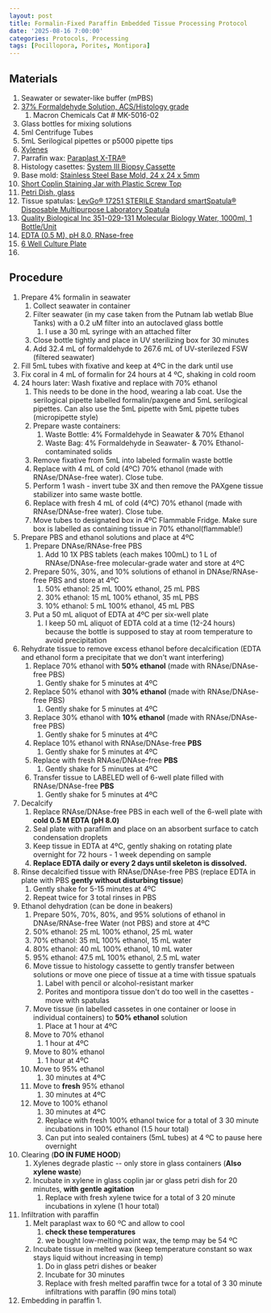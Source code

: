 ```yaml
---
layout: post
title: Formalin-Fixed Paraffin Embedded Tissue Processing Protocol
date: '2025-08-16 7:00:00'
categories: Protocols, Processing
tags: [Pocillopora, Porites, Montipora]
---
```


## Materials

1. Seawater or sewater-like buffer (mPBS)
2. [37% Formaldehyde Solution, ACS/Histology grade](https://www.capitolscientific.com/Macron-5016-02-500mL-Formaldehyde-Solution-AR-ACS-Reagent-Grade?srsltid=AfmBOopusoC0VjtjN2xU7WTYqXj-NHUz3JRdVlIcSOAsIR0BrYQ99sdc)
   1. Macron Chemicals Cat # MK-5016-02
3. Glass bottles for mixing solutions
4. 5ml Centrifuge Tubes
5. 5mL Serilogical pipettes or p5000 pipette tips
6. [Xylenes](https://www.sigmaaldrich.com/US/en/product/aldrich/214736)
7. Parrafin wax: [Paraplast X-TRA®](https://www.sigmaaldrich.com/US/en/product/sigma/p3808?srsltid=AfmBOoruBSZPEY0aUBNbYfNoGWAQdFkhj8L7hY0B6xCUlZK1dRsjRUeO)
8. Histology casettes: [System III Biopsy Cassette](https://www.tedpella.com/Embedding_html/Cellpath_Tissue_Processing_Cassettes.aspx#22108)
9. Base mold: [Stainless Steel Base Mold, 24 x 24 x 5mm](https://www.tedpella.com/Embedding_html/Peel-A-Way_Disposable_Histology_Molds.aspx#27276-1)
10. [Short Coplin Staining Jar with Plastic Screw Top](https://www.tedpella.com/glassware_html/glassw1.aspx#anchor21067)
11. [Petri Dish, glass](https://www.sigmaaldrich.com/US/en/product/aldrich/br455743)
12. Tissue spatulas: [LevGo® 17251 STERILE Standard smartSpatula® Disposable Multipurpose Laboratory Spatula](https://www.amazon.com/smartSpatula-Disposable-Polypropylene-Laboratory-Spatula/dp/B004437WZA?th=1)
13. [Quality Biological Inc 351-029-131 Molecular Biology Water, 1000ml, 1 Bottle/Unit](https://geneseesci.com/shop-online/product-details/25-968/quality-biological-inc-351-029-131-molecular-biology-water-1000ml-1-bottle-unit)
14. [EDTA (0.5 M), pH 8.0, RNase-free](https://www.thermofisher.com/order/catalog/product/AM9261?SID=srch-srp-AM9261)
15. [6 Well Culture Plate](https://www.amazon.com/Culture-Plate-Well-Bottom-Individual/dp/B09RX227TB?th=1)
16. 

## Procedure

1. Prepare 4% formalin in seawater
   1. Collect seawater in container
   2. Filter seawater (in my case taken from the Putnam lab wetlab Blue Tanks) with a 0.2 uM filter into an autoclaved glass bottle
      1. I use a 30 mL syringe with an attached filter
   3. Close bottle tightly and place in UV sterilizing box for 30 minutes
   4. Add 32.4 mL of formaldehyde to 267.6 mL of UV-sterilezed FSW (filtered seawater)
2. Fill 5mL tubes with fixative and keep at 4ºC in the dark until use
3. Fix coral in 4 mL of formalin for 24 hours at 4 ºC, shaking in cold room
4. 24 hours later: Wash fixative and replace with 70% ethanol
   1. This needs to be done in the hood, wearing a lab coat. Use the serilogical pipette labelled formalin/paxgene and 5mL serilogical pipettes. Can also use the 5mL pipette with 5mL pipette tubes (micropipette style)
   2. Prepare waste containers:
      1. Waste Bottle: 4% Formaldehyde in Seawater & 70% Ethanol
      2. Waste Bag: 4% Formaldehyde in Seawater- & 70% Ethanol-contaminated solids
   3. Remove fixative from 5mL into labeled formalin waste bottle
   4. Replace with 4 mL of cold (4ºC) 70% ethanol (made with RNAse/DNAse-free water). Close tube.
   5. Perform 1 wash - invert tube 3X and then remove the PAXgene tissue stabilizer into same waste bottle.
   6. Replace with fresh 4 mL of cold (4ºC) 70% ethanol (made with RNAse/DNAse-free water). Close tube.
   7. Move tubes to designated box in 4ºC Flammable Fridge. Make sure box is labelled as containing tissue in 70% ethanol(flammable!)
5. Prepare PBS and ethanol solutions and place at 4ºC
   1. Prepare DNAse/RNAse-free PBS 
      1. Add 10 1X PBS tablets (each makes 100mL) to 1 L of RNAse/DNAse-free molecular-grade water and store at 4ºC
   2. Prepare 50%, 30%, and 10% solutions of ethanol in DNAse/RNAse-free PBS and store at 4ºC
      1. 50% ethanol: 25 mL 100% ethanol, 25 mL PBS
      2. 30% ethanol: 15 mL 100% ethanol, 35 mL PBS
      3. 10% ethanol: 5 mL 100% ethanol, 45 mL PBS
   3. Put a 50 mL aliquot of EDTA at 4ºC per six-well plate
      1. I keep 50 mL aliquot of EDTA cold at a time (12-24 hours) because the bottle is supposed to stay at room temperature to avoid precipitation
6. Rehydrate tissue to remove excess ethanol before decalcification (EDTA and ethanol form a precipitate that we don't want interfering)
   1. Replace 70% ethanol with **50% ethanol** (made with RNAse/DNAse-free PBS)
      1. Gently shake for 5 minutes at 4ºC
   2. Replace 50% ethanol with **30% ethanol** (made with RNAse/DNAse-free PBS)
      1. Gently shake for 5 minutes at 4ºC
   3. Replace 30% ethanol with **10% ethanol** (made with RNAse/DNAse-free PBS)
      1. Gently shake for 5 minutes at 4ºC
   4. Replace 10% ethanol with RNAse/DNAse-free **PBS**
      1. Gently shake for 5 minutes at 4ºC
   5. Replace with fresh RNAse/DNAse-free **PBS**
      1. Gently shake for 5 minutes at 4ºC
   6. Transfer tissue to LABELED well of 6-well plate filled with RNAse/DNAse-free **PBS**
      1. Gently shake for 5 minutes at 4ºC
7. Decalcify
   1. Replace RNAse/DNAse-free PBS in each well of the 6-well plate with **cold 0.5 M EDTA (pH 8.0)**
   2. Seal plate with parafilm and place on an absorbent surface to catch condensation droplets
   3. Keep tissue in EDTA at 4ºC, gently shaking on rotating plate overnight for 72 hours - 1 week depending on sample
   4. **Replace EDTA daily or every 2 days until skeleton is dissolved.**
8. Rinse decalcified tissue with RNAse/DNAse-free PBS (replace EDTA in plate with PBS **gently without disturbing tissue**)
   1. Gently shake for 5-15 minutes at 4ºC
   2. Repeat twice for 3 total rinses in PBS
9. Ethanol dehydration (can be done in beakers)
   1.  Prepare 50%, 70%, 80%, and 95% solutions of ethanol in DNAse/RNAse-free Water (not PBS) and store at 4ºC
      1. 50% ethanol: 25 mL 100% ethanol, 25 mL water
      2. 70% ethanol: 35 mL 100% ethanol, 15 mL water
      3. 80% ethanol: 40 mL 100% ethanol, 10 mL water
      4. 95% ethanol: 47.5 mL 100% ethanol, 2.5 mL water
   2.  Move tissue to histology cassette to gently transfer between solutions or move one piece of tissue at a time with tissue spatuals
       1.  Label with pencil or alcohol-resistant marker
       2.  Porites and montipora tissue don't do too well in the casettes - move with spatulas
   3.  Move tissue (in labelled cassetes in one container or loose in individual containers) to **50% ethanol** solution
       1.  Place at 1 hour at 4ºC
   4.  Move to 70% ethanol 
       1.  1 hour at 4ºC
   5.  Move to 80% ethanol 
       1.  1 hour at 4ºC
   6.  Move to 95% ethanol 
       1.  30 minutes at 4ºC
   7.  Move to **fresh** 95% ethanol 
       1.  30 minutes at 4ºC
   8.  Move to 100% ethanol
       1.  30 minutes at 4ºC
       2.  Replace with fresh 100% ethanol twice for a total of 3 30 minute incubations in 100% ethanol (1.5 hour total)
       3.  Can put into sealed containers (5mL tubes) at 4 ºC to pause here overnight
10. Clearing (**DO IN FUME HOOD**)
    1.  Xylenes degrade plastic -- only store in glass containers (**Also xylene waste**)
    2.  Incubate in xylene in glass coplin jar or glass petri dish for 20 minutes, **with gentle agitation**
        1.  Replace with fresh xylene twice for a total of 3 20 minute incubations in xylene (1 hour total)
11. Infiltration with paraffin
    1.  Melt paraplast wax to 60 ºC and allow to cool
        1.  **check these temperatures**
        2.  we bought low-melting point wax, the temp may be 54 ºC
    2.  Incubate tissue in melted wax (keep temperature constant so wax stays liquid without increasing in temp) 
        1.  Do in glass petri dishes or beaker
        2.  Incubate for 30 minutes
        3.  Replace with fresh melted paraffin twce for a total of 3 30 minute infiltrations with paraffin (90 mins total)
12. Embedding in paraffin
    1.  